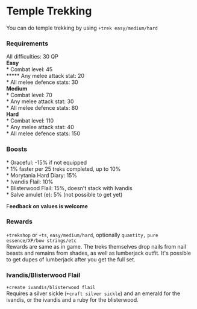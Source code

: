 # Temple Trekking

You can do temple trekking by using `+trek easy/medium/hard`

### Requirements

All difficulties: 30 QP  
**Easy**  
\* Combat level: 45  
****\* Any melee attack stat: 20  
\* All melee defence stats: 30  
**Medium**  
\* Combat level: 70  
\* Any melee attack stat: 30  
\* All melee defence stats: 80  
**Hard**  
\* Combat level: 110  
\* Any melee attack stat: 40  
\* All melee defence stats: 150

### Boosts

\* Graceful: -15% if not equipped  
\* 1% faster per 25 treks completed, up to 10%  
\* Morytania Hard Diary: 15%  
\* Ivandis Flail: 10%  
\* Blisterwood Flail: 15%, doesn't stack with Ivandis  
\* Salve amulet \(e\): 5% \(not possible to get yet\)

F**eedback on values is welcome**

### Rewards

`+trekshop` or `+ts`, `easy/medium/hard`, optionally `quantity,` `pure essence/XP/bow strings/etc`   
Rewards are same as in game. The treks themselves drop nails from nail beasts and remains from shades, as well as lumberjack outfit. It's possible to get dupes of lumberjack after you get the full set.

### **Ivandis/Blisterwood Flail**

`+create ivandis/blisterwood flail`  
Requires a silver sickle \(`+craft silver sickle`\) and an emerald for the ivandis, or the ivandis and a ruby for the blisterwood.

